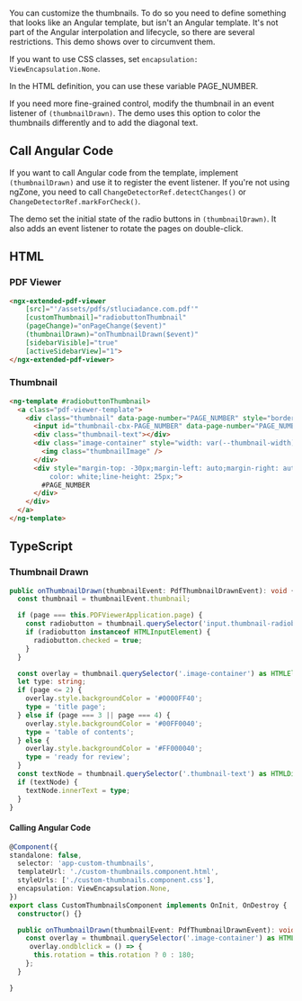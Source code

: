 You can customize the thumbnails. To do so you need to define something that looks like an Angular template, but isn't an Angular template. It's not part of the Angular interpolation and lifecycle, so there are several restrictions. This demo shows over to circumvent them.

If you want to use CSS classes, set `encapsulation: ViewEncapsulation.None`.

In the HTML definition, you can use these variable PAGE_NUMBER.

If you need more fine-grained control, modify the thumbnail in an event listener of `(thumbnailDrawn)`. The demo uses this option to color the thumbnails differently and to add the diagonal text.

## Call Angular Code

If you want to call Angular code from the template, implement `(thumbnailDrawn)` and use it to register the event listener. If you're not using ngZone, you need to call `ChangeDetectorRef.detectChanges()` or `ChangeDetectorRef.markForCheck()`.

The demo set the initial state of the radio buttons in `(thumbnailDrawn)`. It also adds an event listener to rotate the pages on double-click.


## HTML

### PDF Viewer

```html
<ngx-extended-pdf-viewer
    [src]="'/assets/pdfs/stluciadance.com.pdf'"
    [customThumbnail]="radiobuttonThumbnail"
    (pageChange)="onPageChange($event)"
    (thumbnailDrawn)="onThumbnailDrawn($event)"
    [sidebarVisible]="true"
    [activeSidebarView]="1">
</ngx-extended-pdf-viewer>
```

### Thumbnail

```html
<ng-template #radiobuttonThumbnail>
  <a class="pdf-viewer-template">
    <div class="thumbnail" data-page-number="PAGE_NUMBER" style="border: none">
      <input id="thumbnail-cbx-PAGE_NUMBER" data-page-number="PAGE_NUMBER" class="thumbnail-radiobutton" type="radio" style="top: 100px; right: 25px; position: relative; transform: scale(1.5)" />
      <div class="thumbnail-text"></div>
      <div class="image-container" style="width: var(--thumbnail-width); height: var(--thumbnail-height)">
        <img class="thumbnailImage" />
      </div>
      <div style="margin-top: -30px;margin-left: auto;margin-right: auto;text-align: center;width: 25px;height: 25px;border-radius: 50%;background-color: blue;
          color: white;line-height: 25px;">
        #PAGE_NUMBER
      </div>
    </div>
  </a>
</ng-template>
```

## TypeScript

### Thumbnail Drawn

```typescript
public onThumbnailDrawn(thumbnailEvent: PdfThumbnailDrawnEvent): void {
  const thumbnail = thumbnailEvent.thumbnail;

  if (page === this.PDFViewerApplication.page) {
    const radiobutton = thumbnail.querySelector('input.thumbnail-radiobutton');
    if (radiobutton instanceof HTMLInputElement) {
      radiobutton.checked = true;
    }
  }

  const overlay = thumbnail.querySelector('.image-container') as HTMLElement;
  let type: string;
  if (page <= 2) {
    overlay.style.backgroundColor = '#0000FF40';
    type = 'title page';
  } else if (page === 3 || page === 4) {
    overlay.style.backgroundColor = '#00FF0040';
    type = 'table of contents';
  } else {
    overlay.style.backgroundColor = '#FF000040';
    type = 'ready for review';
  }
  const textNode = thumbnail.querySelector('.thumbnail-text') as HTMLDivElement;
  if (textNode) {
    textNode.innerText = type;
  }
}
```

#### Calling Angular Code

```typescript
@Component({
standalone: false, 
  selector: 'app-custom-thumbnails',
  templateUrl: './custom-thumbnails.component.html',
  styleUrls: ['./custom-thumbnails.component.css'],
  encapsulation: ViewEncapsulation.None,
})
export class CustomThumbnailsComponent implements OnInit, OnDestroy {
  constructor() {}

  public onThumbnailDrawn(thumbnailEvent: PdfThumbnailDrawnEvent): void {
    const overlay = thumbnail.querySelector('.image-container') as HTMLElement;
     overlay.ondblclick = () => {
      this.rotation = this.rotation ? 0 : 180;
    };
  }

}
```
